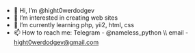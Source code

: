- 👋 Hi, I’m @hight0werdodgev
- 👀 I’m interested in creating web sites
- 🌱 I’m currently learning php, yii2, html, css
- 📫 How to reach me: Telegram - @nameless_python \\\ email - hight0werdodgev@gmail.com

<!---
hight0werdodgev/hight0werdodgev is a ✨ special ✨ repository because its `README.md` (this file) appears on your GitHub profile.
You can click the Preview link to take a look at your changes.
--->
